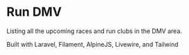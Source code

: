 # Run DMV
Listing all the upcoming races and run clubs in the DMV area.


Built with Laravel, Filament, AlpineJS, Livewire, and Tailwind
